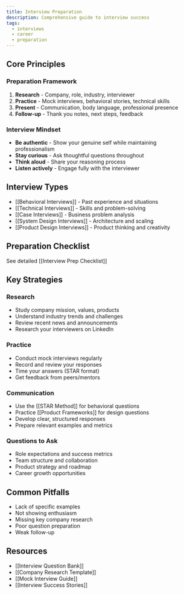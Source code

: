 ```yaml
---
title: Interview Preparation
description: Comprehensive guide to interview success
tags:
  - interviews
  - career
  - preparation
---
```


## Core Principles

### Preparation Framework
1. **Research** - Company, role, industry, interviewer
2. **Practice** - Mock interviews, behavioral stories, technical skills
3. **Present** - Communication, body language, professional presence
4. **Follow-up** - Thank you notes, next steps, feedback

### Interview Mindset
- **Be authentic** - Show your genuine self while maintaining professionalism
- **Stay curious** - Ask thoughtful questions throughout
- **Think aloud** - Share your reasoning process
- **Listen actively** - Engage fully with the interviewer

## Interview Types
- [[Behavioral Interviews]] - Past experience and situations
- [[Technical Interviews]] - Skills and problem-solving
- [[Case Interviews]] - Business problem analysis
- [[System Design Interviews]] - Architecture and scaling
- [[Product Design Interviews]] - Product thinking and creativity

## Preparation Checklist
See detailed [[Interview Prep Checklist]]

## Key Strategies

### Research
- Study company mission, values, products
- Understand industry trends and challenges
- Review recent news and announcements
- Research your interviewers on LinkedIn

### Practice
- Conduct mock interviews regularly
- Record and review your responses
- Time your answers (STAR format)
- Get feedback from peers/mentors

### Communication
- Use the [[STAR Method]] for behavioral questions
- Practice [[Product Frameworks]] for design questions
- Develop clear, structured responses
- Prepare relevant examples and metrics

### Questions to Ask
- Role expectations and success metrics
- Team structure and collaboration
- Product strategy and roadmap
- Career growth opportunities

## Common Pitfalls
- Lack of specific examples
- Not showing enthusiasm
- Missing key company research
- Poor question preparation
- Weak follow-up

## Resources
- [[Interview Question Bank]]
- [[Company Research Template]]
- [[Mock Interview Guide]]
- [[Interview Success Stories]]
